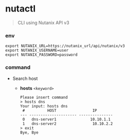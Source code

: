 nutactl 
=======
> CLI using Nutanix API v3


### env 
```
export NUTANIX_URL=https://nutanix_url/api/nutanix/v3
export NUTANIX_USERNAME=user
export NUTANIX_PASSWORD=password
```

### command 

- Search host
    - **hosts** `<keyword>`
    
        ```shell 
        Please insert command
        > hosts dns
        Your input: hosts dns
         #          HOST                IP       
        --- --------------------- ---------------
         0   dns-server1               10.10.1.1
         1   dns-server2                10.10.2.2 
        > exit
        Bye, Bye 
        ```

